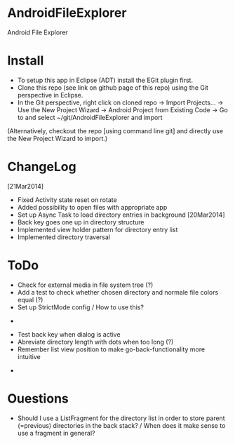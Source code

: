 AndroidFileExplorer
===================

Android File Explorer



Install
=======

* To setup this app in Eclipse (ADT) install the EGit plugin first.
* Clone this repo (see link on github page of this repo) using the Git perspective in Eclipse.
* In the Git perspective, right click on cloned repo -> Import Projects... -> Use the New Project Wizard -> Android Project from Existing Code -> Go to and select ~/git/AndroidFileExplorer and import

(Alternatively, checkout the repo [using command line git] and directly use the New Project Wizard to import.)

ChangeLog
=========

[21Mar2014]
* Fixed Activity state reset on rotate
* Added possibility to open files with appropriate app
* Set up Async Task to load directory entries in background
[20Mar2014]
* Back key goes one up in directory structure
* Implemented view holder pattern for directory entry list
* Implemented directory traversal

ToDo
====

* Check for external media in file system tree (?)
* Add a test to check whether chosen directory and normale file colors equal (?)
* Set up StrictMode config / How to use this?
* ~~~Use ViewHolders/Background thread for the dir list (?)~~~
* Test back key when dialog is active
* Abreviate directory length with dots when too long (?)
* Remember list view position to make go-back-functionality more intuitive
* ~~~Remember directory when phone gets rotated~~~

Ouestions
=========

* Should I use a ListFragment for the directory list in order to store parent (=previous) directories in the back stack? / When does it make sense to use a fragment in general?

